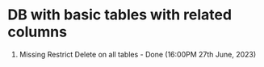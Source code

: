 # DB with basic tables with related columns

1. Missing Restrict Delete on all tables - Done (16:00PM 27th June, 2023)